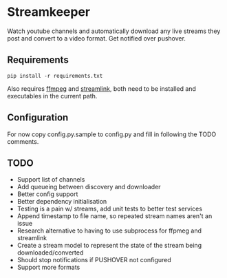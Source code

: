 # Streamkeeper

Watch youtube channels and automatically download any live streams they post and convert to a video format. Get notified over pushover.


## Requirements

`pip install -r requirements.txt`

Also requires [ffmpeg](https://ffmpeg.org/) and [streamlink](https://github.com/streamlink/streamlink), both need to be installed and executables in the current path.

## Configuration

For now copy config.py.sample to config.py and fill in following the TODO comments.

## TODO

* Support list of channels
* Add queueing between discovery and downloader
* Better config support
* Better dependency initialisation
* Testing is a pain w/ streams, add unit tests to better test services
* Append timestamp to file name, so repeated stream names aren't an issue
* Research alternative to having to use subprocess for ffpmeg and streamlink
* Create a stream model to represent the state of the stream being downloaded/converted
* Should stop notifications if PUSHOVER not configured
* Support more formats
